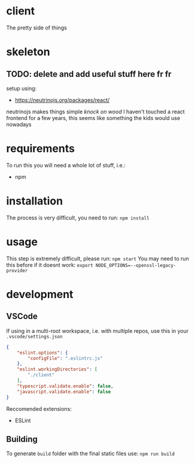# client
The pretty side of things

# skeleton 
## TODO: delete and add useful stuff here fr fr

setup using: 
 - https://neutrinojs.org/packages/react/

neutrinojs makes things simple *knock on wood* I haven't touched a react frontend for a few years, this seems like something the kids would use nowadays

# requirements
To run this you will need a whole lot of stuff, i.e.:
- npm 

# installation
The process is very difficult, you need to run:
`npm install`

# usage
This step is extremely difficult, please run:
`npm start`
You may need to run this before if it doesnt work:
`export NODE_OPTIONS=--openssl-legacy-provider`

# development

## VSCode
If using in a multi-root workspace, i.e. with multiple repos, use this in your `.vscode/settings.json`
```json
{
    "eslint.options": {
        "configFile": ".eslintrc.js"
    },
    "eslint.workingDirectories": [
        "./client"
    ],
    "typescript.validate.enable": false,
    "javascript.validate.enable": false
}
```
Reccomended extensions:
- ESLint

## Building

To generate `build` folder with the final static files use:
`npm run build`

